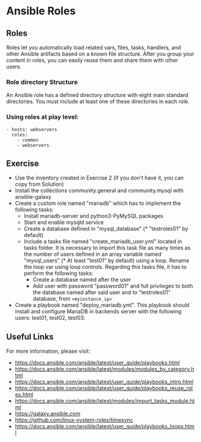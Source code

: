 # Ansible Roles

## Roles
Roles let you automatically load related vars, files, tasks, handlers, and other Ansible artifacts based on a known file structure. After you group your content in roles, you can easily reuse them and share them with other users.

### Role directory Structure
An Ansible role has a defined directory structure with eight main standard directories. You must include at least one of these directories in each role.

### Using roles at play level:

```
- hosts: webservers
  roles:
    - common
    - webservers
```

## Exercise

- Use the inventory created in Exercise 2 (if you don't have it, you can copy from Solution)
- Install the collections community.general and community.mysql with ansible-galaxy
-   Create a custom role named "mariadb" which has to implement the following tasks:
    -   Install mariadb-server and python3-PyMySQL packages
    -   Start and enable mysqld service
    -   Create a database defined in "mysql_database" (* "testroles01" by default)
    -   Include a tasks file named "create_mariadb_user.yml" located in tasks folder. It is necessary to import this task file as many times as the number of users defined in an array variable named "mysql_users" (* At least "test01" by default) using a loop. Rename the loop var using loop controls. Regarding this tasks file, it has to perform the following tasks:
        -   Create a database named after the user
        -   Add user with password "password01" and full privileges to both the database named after said user and to "testroles01" database, from `<myinstance_ip>`
-   Create a playbook named "deploy_mariadb.yml". This playbook should install and configure MariaDB in backends server with the following users: test01, test02, test03.

## Useful Links

For more information, please visit:

-   https://docs.ansible.com/ansible/latest/user_guide/playbooks.html
-   https://docs.ansible.com/ansible/latest/modules/modules_by_category.html
-   https://docs.ansible.com/ansible/latest/user_guide/playbooks_intro.html
-   https://docs.ansible.com/ansible/latest/user_guide/playbooks_reuse_roles.html
-   https://docs.ansible.com/ansible/latest/modules/import_tasks_module.html
-   https://galaxy.ansible.com
-   https://github.com/linux-system-roles/timesync
-   https://docs.ansible.com/ansible/latest/user_guide/playbooks_loops.html
